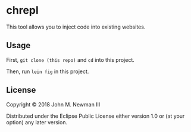 # chrepl
This tool allows you to inject code into existing websites.

## Usage

First, `git clone (this repo)` and `cd` into this project.

Then, run `lein fig` in this project.

## License

Copyright © 2018 John M. Newman III

Distributed under the Eclipse Public License either version 1.0 or (at your option) any later version.
